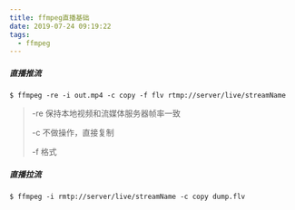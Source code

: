 ```yaml
---
title: ffmpeg直播基础
date: 2019-07-24 09:19:22
tags:
  - ffmpeg
---
```


##### 直播推流

```
$ ffmpeg -re -i out.mp4 -c copy -f flv rtmp://server/live/streamName
```

> -re 保持本地视频和流媒体服务器帧率一致
>
> -c 不做操作，直接复制
>
> -f 格式

##### 直播拉流

```
$ ffmpeg -i rmtp://server/live/streamName -c copy dump.flv
```

